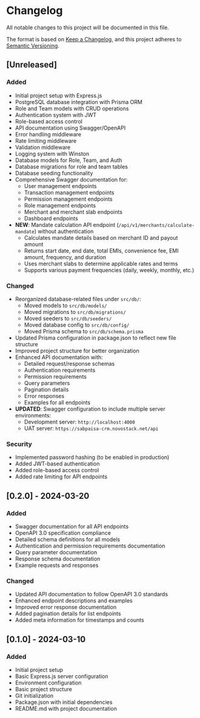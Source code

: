 # Changelog

All notable changes to this project will be documented in this file.

The format is based on [Keep a Changelog](https://keepachangelog.com/en/1.1.0/),
and this project adheres to [Semantic Versioning](https://semver.org/spec/v2.0.0.html).

## [Unreleased]

### Added
- Initial project setup with Express.js
- PostgreSQL database integration with Prisma ORM
- Role and Team models with CRUD operations
- Authentication system with JWT
- Role-based access control
- API documentation using Swagger/OpenAPI
- Error handling middleware
- Rate limiting middleware
- Validation middleware
- Logging system with Winston
- Database models for Role, Team, and Auth
- Database migrations for role and team tables
- Database seeding functionality
- Comprehensive Swagger documentation for:
  - User management endpoints
  - Transaction management endpoints
  - Permission management endpoints
  - Role management endpoints
  - Merchant and merchant slab endpoints
  - Dashboard endpoints
- **NEW**: Mandate calculation API endpoint (`/api/v1/merchants/calculate-mandate`) without authentication
  - Calculates mandate details based on merchant ID and payout amount
  - Returns start date, end date, total EMIs, convenience fee, EMI amount, frequency, and duration
  - Uses merchant slabs to determine applicable rates and terms
  - Supports various payment frequencies (daily, weekly, monthly, etc.)

### Changed
- Reorganized database-related files under `src/db/`:
  - Moved models to `src/db/models/`
  - Moved migrations to `src/db/migrations/`
  - Moved seeders to `src/db/seeders/`
  - Moved database config to `src/db/config/`
  - Moved Prisma schema to `src/db/schema.prisma`
- Updated Prisma configuration in package.json to reflect new file structure
- Improved project structure for better organization
- Enhanced API documentation with:
  - Detailed request/response schemas
  - Authentication requirements
  - Permission requirements
  - Query parameters
  - Pagination details
  - Error responses
  - Examples for all endpoints
- **UPDATED**: Swagger configuration to include multiple server environments:
  - Development server: `http://localhost:4000`
  - UAT server: `https://sabpaisa-crm.novostack.net/api`

### Security
- Implemented password hashing (to be enabled in production)
- Added JWT-based authentication
- Added role-based access control
- Added rate limiting for API endpoints

## [0.2.0] - 2024-03-20
### Added
- Swagger documentation for all API endpoints
- OpenAPI 3.0 specification compliance
- Detailed schema definitions for all models
- Authentication and permission requirements documentation
- Query parameter documentation
- Response schema documentation
- Example requests and responses

### Changed
- Updated API documentation to follow OpenAPI 3.0 standards
- Enhanced endpoint descriptions and examples
- Improved error response documentation
- Added pagination details for list endpoints
- Added meta information for timestamps and counts

## [0.1.0] - 2024-03-10
### Added
- Initial project setup
- Basic Express.js server configuration
- Environment configuration
- Basic project structure
- Git initialization
- Package.json with initial dependencies
- README.md with project documentation 